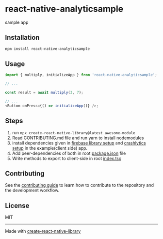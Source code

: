 # react-native-analyticsample

sample app

## Installation

```sh
npm install react-native-analyticsample
```

## Usage

```js
import { multiply, initializeApp } from 'react-native-analyticsample';

// ...

const result = await multiply(3, 7);

// ...
<Button onPress={() => initializeApp()} />;
```

## Steps

1. run `npx create-react-native-library@latest awesome-module`
2. Read CONTRIBUTING.md file and run yarn to install nodemodules
3. install dependencies given in [firebase library setup](https://rnfirebase.io/) and [crashlytics setup](https://rnfirebase.io/crashlytics/usage) in the example(client side) app.
4. Add peer-dependencies of both in root [package.json](package.json) file
5. Write methods to export to client-side in root [index.tsx](src/index.tsx)

## Contributing

See the [contributing guide](CONTRIBUTING.md) to learn how to contribute to the repository and the development workflow.

## License

MIT

---

Made with [create-react-native-library](https://github.com/callstack/react-native-builder-bob)
